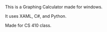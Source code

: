 This is a Graphing Calculator made for windows. 

It uses XAML, C#, and Python.

Made for CS 410 class.
